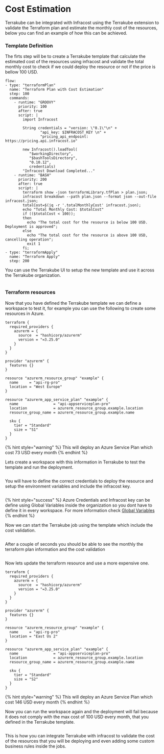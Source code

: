 # Cost Estimation

Terrakube can be integrated with Infracost using the Terrakube extension to validate the Terraform plan and estimate the monthly cost of the resources, below you can find an example of how this can be achieved.&#x20;

### Template Definition

The firts step will be to create a Terrakube template that calculate the estimated cost of the resources using infracost and validate the total monthly cost to check if we could deploy the resource or not if the price is bellow 100 USD.&#x20;

```
flow:
- type: "terraformPlan"
  name: "Terraform Plan with Cost Estimation"
  step: 100
  commands:
    - runtime: "GROOVY"
      priority: 100
      after: true
      script: |
        import Infracost

        String credentials = "version: \"0.1\"\n" +
                "api_key: $INFRACOST_KEY \n" +
                "pricing_api_endpoint: https://pricing.api.infracost.io"

        new Infracost().loadTool(
           "$workingDirectory",
           "$bashToolsDirectory", 
           "0.10.12",
           credentials)
        "Infracost Download Completed..."
    - runtime: "BASH"
      priority: 200
      after: true
      script: |
        terraform show -json terraformLibrary.tfPlan > plan.json;
        infracost breakdown --path plan.json --format json --out-file infracost.json;
        totalCost=$(jq -r '.totalMonthlyCost' infracost.json);
        echo "Total Monthly Cost: $totalCost"
        if (($totalCost < 100)); 
        then
          echo "The total cost for the resource is below 100 USD. Deployment is approved";
        else
          echo "The total cost for the resource is above 100 USD, cancelling operation";
          exit 1
        fi;
- type: "terraformApply"
  name: "Terraform Apply"
  step: 200
```

You can use the Terrakube UI to setup the new template and use it across the Terrakube organization.

<figure><img src="../.gitbook/assets/image.png" alt=""><figcaption></figcaption></figure>

### Terraform resources

Now that you have defined the Terrakube template we can define a workspace to test it, for example you can use the following to create some resources in Azure.

```
terraform {
  required_providers {
    azurerm = {
      source  = "hashicorp/azurerm"
      version = "=3.25.0"
    }
  }
}

provider "azurerm" {
  features {}
}

resource "azurerm_resource_group" "example" {
  name     = "api-rg-pro"
  location = "West Europe"
}

resource "azurerm_app_service_plan" "example" {
  name                = "api-appserviceplan-pro"
  location            = azurerm_resource_group.example.location
  resource_group_name = azurerm_resource_group.example.name

  sku {
    tier = "Standard"
    size = "S1"
  }
}
```

{% hint style="warning" %}
This will deploy an Azure Service Plan which cost 73 USD every month
{% endhint %}

Lets create a workspace with this information in Terrakube to test the template and run the deployment.

<figure><img src="../.gitbook/assets/image (6).png" alt=""><figcaption></figcaption></figure>

You will have to define the correct credentials to deploy the resource and setup the environment variables and include the infracost key.

<figure><img src="../.gitbook/assets/image (3).png" alt=""><figcaption></figcaption></figure>

{% hint style="success" %}
Azure Credentials and Infracost key can be define using Global Variables inside the organization so you dont have to define it in every workspace. For more information check [Global Variables](../api/methods/globalvar.md)
{% endhint %}

Now we can start the Terrakube job using the template which include the cost validation.

<figure><img src="../.gitbook/assets/image (4).png" alt=""><figcaption></figcaption></figure>

After a couple of seconds you should be able to see the monthly the terraform plan information and the cost validation

<figure><img src="../.gitbook/assets/image (1).png" alt=""><figcaption></figcaption></figure>

Now lets update the terraform resource and use a more expensive one.

```
terraform {
  required_providers {
    azurerm = {
      source  = "hashicorp/azurerm"
      version = "=3.25.0"
    }
  }
}

provider "azurerm" {
  features {}
}

resource "azurerm_resource_group" "example" {
  name     = "api-rg-pro"
  location = "East Us 2"
}

resource "azurerm_app_service_plan" "example" {
  name                = "api-appserviceplan-pro"
  location            = azurerm_resource_group.example.location
  resource_group_name = azurerm_resource_group.example.name

  sku {
    tier = "Standard"
    size = "S2"
  }
}
```

{% hint style="warning" %}
This will deploy an Azure Service Plan which cost 146 USD every month
{% endhint %}

Now you can run the workspace again and the deployment will fail because it does not comply with the max cost of 100 USD every month, that you defined in the Terrakube template.

<figure><img src="../.gitbook/assets/image (5).png" alt=""><figcaption></figcaption></figure>

This is how you can integrate Terrakube with infracost to validate the cost of the resources that you will be deploying and even adding some custom business rules inside the jobs.

